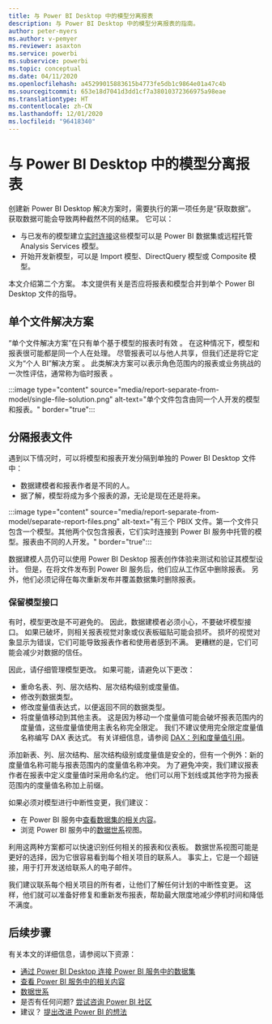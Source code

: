 ```yaml
---
title: 与 Power BI Desktop 中的模型分离报表
description: 与 Power BI Desktop 中的模型分离报表的指南。
author: peter-myers
ms.author: v-pemyer
ms.reviewer: asaxton
ms.service: powerbi
ms.subservice: powerbi
ms.topic: conceptual
ms.date: 04/11/2020
ms.openlocfilehash: a45299015883615b4773fe5db1c9864e01a47c4b
ms.sourcegitcommit: 653e18d7041d3dd1cf7a38010372366975a98eae
ms.translationtype: HT
ms.contentlocale: zh-CN
ms.lasthandoff: 12/01/2020
ms.locfileid: "96418340"
---
```

# <a name="separate-reports-from-models-in-power-bi-desktop"></a>与 Power BI Desktop 中的模型分离报表

创建新 Power BI Desktop 解决方案时，需要执行的第一项任务是“获取数据”。 获取数据可能会导致两种截然不同的结果。 它可以：

- 与已发布的模型建立[实时连接](../connect-data/desktop-report-lifecycle-datasets.md)这些模型可以是 Power BI 数据集或远程托管 Analysis Services 模型。
- 开始开发新模型，可以是 Import 模型、DirectQuery 模型或 Composite 模型。

本文介绍第二个方案。 本文提供有关是否应将报表和模型合并到单个 Power BI Desktop 文件的指导。

## <a name="single-file-solution"></a>单个文件解决方案

“单个文件解决方案”在只有单个基于模型的报表时有效  。 在这种情况下，模型和报表很可能都是同一个人在处理。 尽管报表可以与他人共享，但我们还是将它定义为“个人 BI”解决方案  。 此类解决方案可以表示角色范围内的报表或业务挑战的一次性评估，通常称为临时报表  。

:::image type="content" source="media/report-separate-from-model/single-file-solution.png" alt-text="单个文件包含由同一个人开发的模型和报表。" border="true":::

## <a name="separate-report-files"></a>分隔报表文件

遇到以下情况时，可以将模型和报表开发分隔到单独的 Power BI Desktop 文件中：

- 数据建模者和报表作者是不同的人。
- 据了解，模型将成为多个报表的源，无论是现在还是将来。

:::image type="content" source="media/report-separate-from-model/separate-report-files.png" alt-text="有三个 PBIX 文件。第一个文件只包含一个模型。其他两个仅包含报表，它们实时连接到 Power BI 服务中托管的模型。报表由不同的人开发。" border="true":::

数据建模人员仍可以使用 Power BI Desktop 报表创作体验来测试和验证其模型设计。 但是，在将文件发布到 Power BI 服务后，他们应从工作区中删除报表。 另外，他们必须记得在每次重新发布并覆盖数据集时删除报表。

### <a name="preserve-the-model-interface"></a>保留模型接口

有时，模型更改是不可避免的。 因此，数据建模者必须小心，不要破坏模型接口。 如果已破坏，则相关报表视觉对象或仪表板磁贴可能会损坏。 损坏的视觉对象显示为错误，它们可能导致报表作者和使用者感到不满。 更糟糕的是，它们可能会减少对数据的信任。

因此，请仔细管理模型更改。 如果可能，请避免以下更改：

- 重命名表、列、层次结构、层次结构级别或度量值。
- 修改列数据类型。
- 修改度量值表达式，以便返回不同的数据类型。
- 将度量值移动到其他主表。 这是因为移动一个度量值可能会破坏报表范围内的度量值，这些度量值使用主表名称完全限定。 我们不建议使用完全限定度量值名称编写 DAX 表达式。 有关详细信息，请参阅 [DAX：列和度量值引用](dax-column-measure-references.md)。

添加新表、列、层次结构、层次结构级别或度量值是安全的，但有一个例外：新的度量值名称可能与报表范围内的度量值名称冲突。 为了避免冲突，我们建议报表作者在报表中定义度量值时采用命名约定。 他们可以用下划线或其他字符为报表范围内的度量值名称加上前缀。

如果必须对模型进行中断性变更，我们建议：

- 在 Power BI 服务中[查看数据集的相关内容](../consumer/end-user-related.md)。
- 浏览 Power BI 服务中的[数据世系](../collaborate-share/service-data-lineage.md)视图。

利用这两种方案都可以快速识别任何相关的报表和仪表板。 数据世系视图可能是更好的选择，因为它很容易看到每个相关项目的联系人。 事实上，它是一个超链接，用于打开发送给联系人的电子邮件。

我们建议联系每个相关项目的所有者，让他们了解任何计划的中断性变更。 这样，他们就可以准备好修复和重新发布报表，帮助最大限度地减少停机时间和降低不满度。

## <a name="next-steps"></a>后续步骤

有关本文的详细信息，请参阅以下资源：

- [通过 Power BI Desktop 连接 Power BI 服务中的数据集](../connect-data/desktop-report-lifecycle-datasets.md)
- [查看 Power BI 服务中的相关内容](../consumer/end-user-related.md)
- [数据世系](../collaborate-share/service-data-lineage.md)
- 是否有任何问题? [尝试咨询 Power BI 社区](https://community.powerbi.com/)
- 建议？ [提出改进 Power BI 的想法](https://ideas.powerbi.com/)
